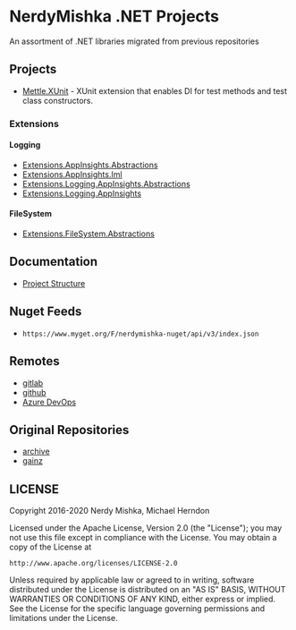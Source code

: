 # NerdyMishka .NET Projects

An assortment of .NET libraries migrated from previous repositories

## Projects

- [Mettle.XUnit](src/Mettle.Xunit/src/README.md) - XUnit extension that enables
  DI for test methods and test class constructors.

### Extensions

#### Logging

- [Extensions.AppInsights.Abstractions](src/AppInsights.Abstractions/src/README.md)
- [Extensions.AppInsights.Iml](src/AppInsights.Impl/src/README.md)
- [Extensions.Logging.AppInsights.Abstractions](src/Logging.AppInsights.Abstractions/src/README.md)
- [Extensions.Logging.AppInsights](src/Logging.AppInsights/README.md)

#### FileSystem

- [Extensions.FileSystem.Abstractions](src/FileSystem.Abstractions/src/README.md)

## Documentation

- [Project Structure](docs/project_structure.md)

## Nuget Feeds

- `https://www.myget.org/F/nerdymishka-nuget/api/v3/index.json`

## Remotes

- [gitlab](https://gitlab.com/nerdymishka/dotnet.git)
- [github](https://github.com/nerdymishka/dotnet.git)
- [Azure DevOps](https://dev.azure.com/nerdymishka/dotnet/_git/dotnet")

## Original Repositories

- [archive](https://gitlab.com/nerdymishka/archive)
- [gainz](https://gitlab.com/nerdymishka/gainz)

## LICENSE

Copyright 2016-2020 Nerdy Mishka, Michael Herndon

Licensed under the Apache License, Version 2.0 (the "License");
you may not use this file except in compliance with the License.
You may obtain a copy of the License at

    http://www.apache.org/licenses/LICENSE-2.0

Unless required by applicable law or agreed to in writing, software
distributed under the License is distributed on an "AS IS" BASIS,
WITHOUT WARRANTIES OR CONDITIONS OF ANY KIND, either express or implied.
See the License for the specific language governing permissions and
limitations under the License.
